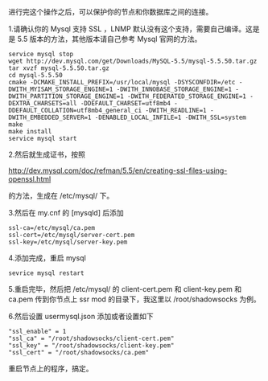 进行完这个操作之后，可以保护你的节点和你数据库之间的连接。

1.请确认你的 Mysql 支持 SSL ，LNMP 默认没有这个支持，需要自己编译。这是是 5.5 版本的方法，其他版本请自己参考 Mysql 官网的方法。
```
service mysql stop
wget http://dev.mysql.com/get/Downloads/MySQL-5.5/mysql-5.5.50.tar.gz
tar xvzf mysql-5.5.50.tar.gz
cd mysql-5.5.50
cmake -DCMAKE_INSTALL_PREFIX=/usr/local/mysql -DSYSCONFDIR=/etc -DWITH_MYISAM_STORAGE_ENGINE=1 -DWITH_INNOBASE_STORAGE_ENGINE=1 -DWITH_PARTITION_STORAGE_ENGINE=1 -DWITH_FEDERATED_STORAGE_ENGINE=1 -DEXTRA_CHARSETS=all -DDEFAULT_CHARSET=utf8mb4 -DDEFAULT_COLLATION=utf8mb4_general_ci -DWITH_READLINE=1 -DWITH_EMBEDDED_SERVER=1 -DENABLED_LOCAL_INFILE=1 -DWITH_SSL=system
make
make install
service mysql start
```
2.然后就生成证书，按照

http://dev.mysql.com/doc/refman/5.5/en/creating-ssl-files-using-openssl.html

的方法，生成在 /etc/mysql/ 下。

3.然后在 my.cnf 的 [mysqld] 后添加
```
ssl-ca=/etc/mysql/ca.pem
ssl-cert=/etc/mysql/server-cert.pem
ssl-key=/etc/mysql/server-key.pem
```
4.添加完成，重启 mysql

`sevrice mysql restart`

5.重启完毕，然后把 /etc/mysql/ 的 client-cert.pem 和 client-key.pem 和 ca.pem 传到你节点上 ssr mod 的目录下，我这里以 /root/shadowsocks 为例。

6.然后设置 usermysql.json 添加或者设置如下
```
"ssl_enable" = 1
"ssl_ca" = "/root/shadowsocks/client-cert.pem"
"ssl_key" = "/root/shadowsocks/client-key.pem"
"ssl_cert" = "/root/shadowsocks/ca.pem"
```
重启节点上的程序，搞定。